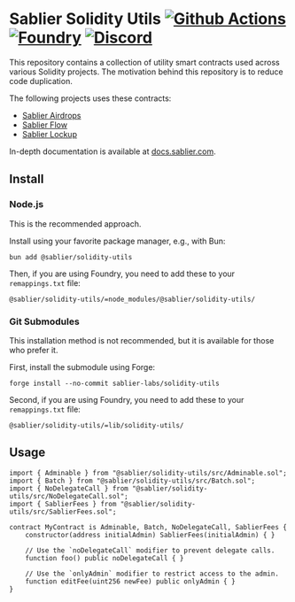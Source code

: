 # Sablier Solidity Utils [![Github Actions][gha-badge]][gha] [![Foundry][foundry-badge]][foundry] [![Discord][discord-badge]][discord]

[gha]: https://github.com/sablier-labs/v2-core/actions
[gha-badge]: https://github.com/sablier-labs/v2-core/actions/workflows/ci.yml/badge.svg
[discord]: https://discord.gg/bSwRCwWRsT
[discord-badge]: https://img.shields.io/discord/659709894315868191
[foundry]: https://getfoundry.sh
[foundry-badge]: https://img.shields.io/badge/Built%20with-Foundry-FFDB1C.svg

This repository contains a collection of utility smart contracts used across various Solidity projects. The motivation
behind this repository is to reduce code duplication.

The following projects uses these contracts:

- [Sablier Airdrops](https://github.com/sablier-labs/airdrops/)
- [Sablier Flow](https://github.com/sablier-labs/flow/)
- [Sablier Lockup](https://github.com/sablier-labs/lockup/)

In-depth documentation is available at [docs.sablier.com](https://docs.sablier.com).

## Install

### Node.js

This is the recommended approach.

Install using your favorite package manager, e.g., with Bun:

```shell
bun add @sablier/solidity-utils
```

Then, if you are using Foundry, you need to add these to your `remappings.txt` file:

```text
@sablier/solidity-utils/=node_modules/@sablier/solidity-utils/
```

### Git Submodules

This installation method is not recommended, but it is available for those who prefer it.

First, install the submodule using Forge:

```shell
forge install --no-commit sablier-labs/solidity-utils
```

Second, if you are using Foundry, you need to add these to your `remappings.txt` file:

```text
@sablier/solidity-utils/=lib/solidity-utils/
```

## Usage

```solidity
import { Adminable } from "@sablier/solidity-utils/src/Adminable.sol";
import { Batch } from "@sablier/solidity-utils/src/Batch.sol";
import { NoDelegateCall } from "@sablier/solidity-utils/src/NoDelegateCall.sol";
import { SablierFees } from "@sablier/solidity-utils/src/SablierFees.sol";

contract MyContract is Adminable, Batch, NoDelegateCall, SablierFees {
    constructor(address initialAdmin) SablierFees(initialAdmin) { }

    // Use the `noDelegateCall` modifier to prevent delegate calls.
    function foo() public noDelegateCall { }

    // Use the `onlyAdmin` modifier to restrict access to the admin.
    function editFee(uint256 newFee) public onlyAdmin { }
}
```

